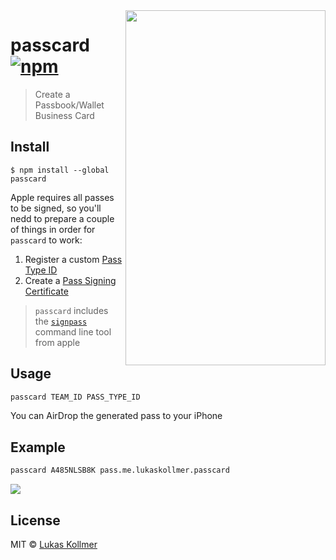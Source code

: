 <img align="right" width="320" height="568" src="https://files.lukaskollmer.me/embed/passcard-example.png">

# passcard [![npm](https://img.shields.io/npm/v/passcard.svg?style=flat-square)](https://www.npmjs.com/package/passcard)

> Create a Passbook/Wallet Business Card


## Install

```
$ npm install --global passcard
```

Apple requires all passes to be signed, so you'll nedd to prepare a couple of things in order for `passcard` to work:
1) Register a custom [Pass Type ID](https://developer.apple.com/account/ios/identifier/passTypeId)
2) Create a [Pass Signing Certificate](https://developer.apple.com/account/ios/certificate)

> `passcard` includes the [`signpass`](https://developer.apple.com/download/more/?name=passbook) command line tool from apple

## Usage

```bash
passcard TEAM_ID PASS_TYPE_ID
```

You can AirDrop the generated pass to your iPhone

## Example

```bash
passcard A485NLSB8K pass.me.lukaskollmer.passcard
```

![](https://files.lukaskollmer.me/embed/passcard-cli.png?v=2)


## License

MIT © [Lukas Kollmer](https://lukaskollmer.me)
